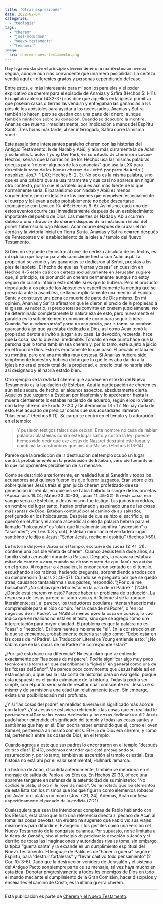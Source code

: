 ```yaml
---
title: "Otras expresiones"
date: 2022-02-04
categories: 
  - "teologia"
tags: 
  - "cherem"
  - "joel-mcdurmon"
  - "nuevo-testamento"
  - "teonomia"
image:
  src: cherem-nuevo-testamento.png
---
```


Hay lugares donde el principio cherem tiene una manifestación menos segura, aunque aún más convincente que una mera posibilidad. La certeza vendrá aquí en diferentes grados y personas dependiendo del caso.

Entre estos, el más interesante para mí son los paralelos y el poder explicativo de cherem para el episodio de Ananías y Safira (Hechos 5: 1-11). El capítulo anterior (4:32-37) nos dice que aquellos en la iglesia primitiva que poseían casas o tierras las vendían y entregaban las ganancias a los pies de los apóstoles para ayudar a los necesitados. Ananías y Safira también lo hacen, pero se quedan con una parte del dinero, aunque también mintieron sobre su donación. Cuando se descubre la mentira, Ananías cae muerto inmediatamente, por implicación a manos del Espíritu Santo. Tres horas más tarde, al ser interrogada, Safira corre la misma suerte.

Este pasaje tiene interesantes paralelos cherem con las historias del Antiguo Testamento: la de Nadab y Abiú, y aún más claramente la de Acán y su familia. El autor Hyung Dae Park, en su estudio de cherem en Lucas-Hechos, señala que la narración de los Hechos usa las mismas palabras griegas para "retener algunas de las ganancias" que usa la LXX para describir la toma de los bienes cherem de Jericó por parte de Acán ( nosphizo; Jos.7: 1 LXX; Hechos 5: 2, 3). No solo es la misma palabra, sino que es una palabra que se usa raramente y que casi no aparece en ningún otro contexto, por lo que el paralelo aquí es aún más fuerte de lo que normalmente sería. El paralelismo con Nadab y Abiú es menos sorprendente, pero el detalle de los jóvenes que envuelven especialmente el cuerpo y lo llevan a cabo probablemente no debe descartarse (compárese con Levítico 10: 4-5; Hechos 5: 6). Asimismo, cada uno de estos eventos ocurre casi inmediatamente después de un establecimiento importante del pueblo de Dios. Las muertes de Nadab y Abiú ocurren debido a una infracción de cherem después de la instalación inicial del primer tabernáculo bajo Moisés. Acán ocurre después de cruzar el río Jordán y la victoria inicial en Tierra Santa. Ananías y Safira ocurren después de Pentecostés y el establecimiento de la iglesia / templo del Nuevo Testamento.

Si bien no se puede demostrar al nivel de certeza absoluta de los textos, es mi opinión que hay un paralelo consciente hecho con Acán aquí. La propiedad se vendió y las ganancias se dedicaron al Señor, puestas a los pies del apóstol. El hecho de que las “tierras y casas” en cuestión en Hechos 4-5 estén casi con certeza exclusivamente en Jerusalén sugiere que, al principio, se pronunció un cherem permanente, aunque no estoy seguro de cuánto influiría este detalle, si es que lo hubiera. Pero el producto depositado a los pies de los Apóstoles y específicamente la mentira que se presenta ante la asamblea, se llama explícitamente una mentira al Espíritu Santo y constituye una pena de muerte de parte de Dios mismo. En mi opinión, Ananías y Safira afirmaron que le dieron el precio de la propiedad a la iglesia. Al hacerlo, el precio total se convirtió en cherem judicialmente. No he determinado completamente la naturaleza de esto, pero nuevamente el paralelo es lo suficientemente convincente como para seguir la idea. Cuando “se quedaron atrás” parte de ese precio, por lo tanto, se estaban guardando algo que ya estaba dedicado a Dios, así como Acán tomó la propiedad devota e invitó a juzgar a su casa. La devoción, recuerda, hace que la cosa, sea lo que sea, irredimible. Tomarlo en ese punto hace que la persona que lo toma también sea cherem y, por lo tanto, esté sujeto a juicio en el trono de Dios. Esto es exactamente lo que pasó. El pecado estaba en su mentira, pero era una mentira muy costosa. Si Ananías hubiera sido simplemente honesto y hubiera dicho que lo que le estaba dando a la iglesia no era el precio total de la propiedad, el precio total no habría sido así designado y él habría estado bien.

Otro ejemplo de la realidad cherem que aparece en el texto del Nuevo Testamento es la lapidación de Esteban. Aquí la participación de cherem es aún más segura, de hecho, en algunos aspectos, absolutamente cierta. Aquellos que juzgaron a Esteban por blasfemia y lo apedrearon hasta la muerte ciertamente lo estaban haciendo de acuerdo, según ellos lo vieron, con la ley cherem de Éxodo 22:20 y Deuteronomio 13 y 17. No hay duda de esto. Fue acusado de predicar cosas que sus acusadores llamaron "blasfemas" (Hechos 6:11). Su cargo se centró en el templo y la adoración en el templo:

> Y pusieron testigos falsos que decían: Este hombre no cesa de hablar palabras blasfemas contra este lugar santo y contra la ley; pues le hemos oído decir que ese Jesús de Nazaret destruirá este lugar, y cambiará las costumbres que nos dio Moisés (Hechos 6:13-14)

Parece que la predicción de la destrucción del templo ocupó un lugar central, probablemente en la predicación de Esteban, pero ciertamente en lo que los oponentes percibieron de su mensaje.

Como se describió anteriormente, en realidad fue el Sanedrín y todos los acusadores aquí quienes fueron los que fueron juzgados. Eran sobre ellos sobre quienes Jesús traía el gran juicio cherem profetizado de esa generación incrédula, en quienes se había hallado la sangre de los profetas (Apocalipsis 18:24; Mateo 23: 35-36; Lucas 11: 48-52). En este caso, esa sangre sería de Esteban, y Jesús mismo fue testigo. Los judíos incrédulos, en nombre del lugar santo, habían profanado y asesinado una de las cosas más santas de Dios. Esteban continuó por el camino de su salvador, prefigurado en los holocaustos. Después de que se hizo el sacrificio, se quemó en el altar y el aroma ascendió al cielo (la palabra hebrea para el llamado "holocausto" es 'olah, que literalmente significa "ascensión" o "ascender"; ver Lev. 1: 3 y col.). Esteban miró hacia el verdadero lugar santísimo y le dijo a Jesús: “Señor Jesús, recibe mi espíritu” (Hechos 7:59).

La historia del joven Jesús en el templo, exclusiva de Lucas (2: 41–51), contiene una posible viñeta de cherem. Cuando Jesús tenía doce años, su familia visitó Jerusalén durante la Pascua. Después, la caravana estaba a mitad de camino a casa cuando se dieron cuenta de que Jesús no estaba en el grupo. Al regresar a Jerusalén, lo encontraron sentado en el templo, escuchando a los rabinos, haciendo preguntas, sorprendiendo a todos con su comprensión (Lucas 2: 46–47). Cuando se le preguntó por qué se quedó atrás, causando tanta alarma a sus padres, respondió: “¿Por qué me buscaban? ¿No sabías que debo estar en la casa de mi Padre? " (2:49). ¿Dónde está cherem en esto? Parece haber un problema de traducción. La respuesta de Jesús parece un tanto vacía y deficiente si se la traduce literalmente; así, al parecer, los traductores populares intentan hacerlo más comprensible para el oído común: "en la casa de mi Padre", o "en los negocios de mi Padre". La NASB al menos pone la casa en cursiva, lo que indica que en realidad no está en el texto, sino que se agregó como una interpretación para mayor claridad. El problema es que la palabra no es "casa" o "negocio". Es literalmente simplemente "el". En la construcción en la que se encuentra, probablemente debería ser algo como: "Debo estar en las cosas de mi Padre". La Traducción Literal de Young entiende esto: "¿No sabías que en las cosas de mi Padre me corresponde estar?"

¿Por qué esto hace una diferencia? No está claro qué se entiende exactamente por "las cosas de mi padre". Podría significar algo muy poco técnico en la forma en que describimos la “iglesia” en general como una de las “cosas del Señor”. Me parece poco convincente que Jesús hable así en esta ocasión, o que sea la lista corta de historias para un evangelio, porque esta respuesta es el punto culminante de la historia. Todavía podría ser simple, con el punto serio solo de resaltar cuán consciente era Jesús de sí mismo y de su misión a una edad tan relativamente joven. Sin embargo, existe una posibilidad aún más profunda.

¿Y si “las cosas del padre” en realidad tuvieran un significado más acorde con la ley? ¿Y si Jesús se estuviera refiriendo a las cosas que en realidad le pertenecen al Padre: las cosas dedicadas y las cosas dedicadas a él? Jesús pudo haber entendido el significado del templo y todas las cosas santas y santísimas que hay en él. Bien podría haber entendido que él, como el joven Samuel, pertenecía allí mismo con ellos. El Hijo de Dios era cherem, y como tal, pertenecía entre las cosas de Dios, en el templo.

Cuando agrega a esto que sus padres lo encontraron en el templo “después de tres días” (2:46), podemos entender que está presagiando su resurrección y, por lo tanto, también su ascensión al templo celestial. Esta historia no está ahí por el valor sentimental, Hallmark remarca.

La historia de Acán, discutida anteriormente, también se menciona en el mensaje de salida de Pablo a los Efesios. En Hechos 20:33, ofrece una aparente tangente en defensa de la autenticidad de su ministerio: "No codicié la plata, el oro ni la ropa de nadie". Se ha notado que los elementos de esta lista son los mismos que los que figuran como elementos robados por Acán: oro, plata y un manto (Jos. 7:21, 24). Además, Acán confiesa específicamente el pecado de la codicia (7:21).

Cualesquiera que sean las intenciones completas de Pablo hablando con los Efesios, está claro que hizo una referencia directa al pecado de Acán al tomar las cosas devotas. Un erudito ha sugerido que Pablo vio sus viajes misioneros para difundir el Evangelio a los gentiles como una versión del Nuevo Testamento de la conquista cananea. Por supuesto, no se limitaba a la tierra de Canaán, sino al principio de predicar la devoción a Jesús y el derribo de todas las imaginaciones y autoridades rivales toma, sin embargo, la típica “guerra santa” y la expande en un cumplimiento espiritual del Nuevo Testamento. El lenguaje de Pablo es de "hacer la guerra" según el Espíritu, para "destruir fortalezas" y "llevar cautivo todo pensamiento" (2 Cor. 10: 3-6). Dado que la destrucción venidera de Jerusalén y el sistema del Antiguo Pacto son siempre parte de su mensaje, tal vez haya mucho en esta idea. Derrotar progresivamente a todos los enemigos de Dios en todo el mundo mediante el cumplimiento de la Gran Comisión, hacer discípulos y enseñarles el camino de Cristo, es la última guerra cherem.

* * *

Esta publicación es parte de [Cherem y el Nuevo Testamento](/articulos/cherem-en-el-nuevo-testamento).
